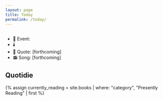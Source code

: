 ```yaml
---
layout: page
title: Today
permalink: /today/
---
```

<h2><span id="formattedDate"></span></h2>
<ul>
<li>📆 Event: <span id="dailyEvent"></span></li>
<li>🕯️ <span id="feastDay"></span></li>
<li>📝 Quote: [forthcoming]</li>
<li>📻 Song: [forthcoming]</li>
</ul>

<h2>Quotidie</h2>
{% assign currently_reading = site.books | where: "category", "Presently Reading" | first %}
<ul id="quotidie" style="list-style:none">
  <!-- Daily tasks will be inserted here -->
</ul>

<script>
  const dailyEvents = {{ site.data.daily_events | jsonify }};
  const feastDays = {{ site.data.feast_days | jsonify }};
  const rosaryMysteries = {{ site.data.rosary_mysteries | jsonify }};

function displayDailyInfo() {
  // Create a formatter for Pacific Time with the desired format
  const pacificFormatter = new Intl.DateTimeFormat('en-US', {
    timeZone: 'America/Los_Angeles',
    weekday: 'long',
    year: 'numeric',
    month: 'long',
    day: 'numeric'
  });

  // Get the current date in Pacific Time
  const pacificDate = new Date();
  
  // Format the date as "Monday, September 30" for the header
  const formattedDate = pacificFormatter.format(pacificDate)
    .replace(/(\w+), (\w+) (\d{1,2}), (\d{4})/, '$1, $2 $3');

  // Update the formatted date in the header
  const dateHeader = document.getElementById('formattedDate');
  if (dateHeader) {
    dateHeader.textContent = formattedDate;
  }

  // Format the date as MM-DD for event lookup
  const todayDate = pacificDate.toLocaleString('en-US', { 
    timeZone: 'America/Los_Angeles',
    month: '2-digit',
    day: '2-digit'
  }).replace('/', '-');

  // Get day of week (0-6, where 0 is Sunday)
  const dayOfWeek = pacificDate.getDay();

  // Get the current day of the week as a string
  const daysOfWeek = ['sunday', 'monday', 'tuesday', 'wednesday', 'thursday', 'friday', 'saturday'];
  const today = daysOfWeek[dayOfWeek];

  // Update Quotidie tasks
  const dailyQuotidie = {{ site.data.daily_quotidie | jsonify }};
  const todayTasks = dailyQuotidie[today];
  const quotidie = document.getElementById('quotidie');
  if (quotidie && todayTasks) {
    let taskHtml = '';
    todayTasks.forEach(task => {
      taskHtml += `<li><input type="checkbox"/>${task.task}</li>`;
    });
    quotidie.innerHTML = taskHtml;
  }

  // Find daily event, feast day, and rosary mystery
  const todayEvent = dailyEvents.find(e => e.date === todayDate);
  const todayFeast = feastDays.find(f => f.date === todayDate);
  const todayMystery = rosaryMysteries[dayOfWeek];

  // Update daily event
  const eventDiv = document.getElementById('dailyEvent');
  if (eventDiv) {
    eventDiv.innerHTML = todayEvent ? todayEvent.event : 'No event today';
  }

  // Update feast day
  const feastDiv = document.getElementById('feastDay');
  if (feastDiv) {
    feastDiv.innerHTML = todayFeast ? `Feast Day: ${todayFeast.feast}` : 'No feast day today';
  }

  // Update rosary mystery
  const rosaryDiv = document.getElementById('rosaryMystery');
  if (rosaryDiv) {
    rosaryDiv.textContent = `${todayMystery.set} Mysteries`;
  }

  // Debug logging (consider removing or commenting out in production)
  console.log('Current Pacific Time:', pacificDate.toLocaleString('en-US', { timeZone: 'America/Los_Angeles' }));
  console.log('Formatted date for lookup:', todayDate);
  console.log('Day of week:', dayOfWeek);
}

// Ensure the DOM is fully loaded before running the script
if (document.readyState === 'loading') {
  document.addEventListener('DOMContentLoaded', displayDailyInfo);
} else {
  displayDailyInfo();
}

</script>